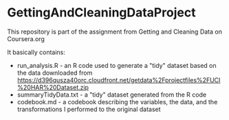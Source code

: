 # GettingAndCleaningDataProject
This repository is part of the assignment from Getting and Cleaning Data on Coursera.org

It basically contains:
  - run_analysis.R - an R code used to generate a "tidy" dataset based on the data downloaded from 
    https://d396qusza40orc.cloudfront.net/getdata%2Fprojectfiles%2FUCI%20HAR%20Dataset.zip
  - summaryTidyData.txt - a "tidy" dataset generated from the R code
  - codebook.md - a codebook describing the variables, the data, and the transformations I performed to the original dataset
